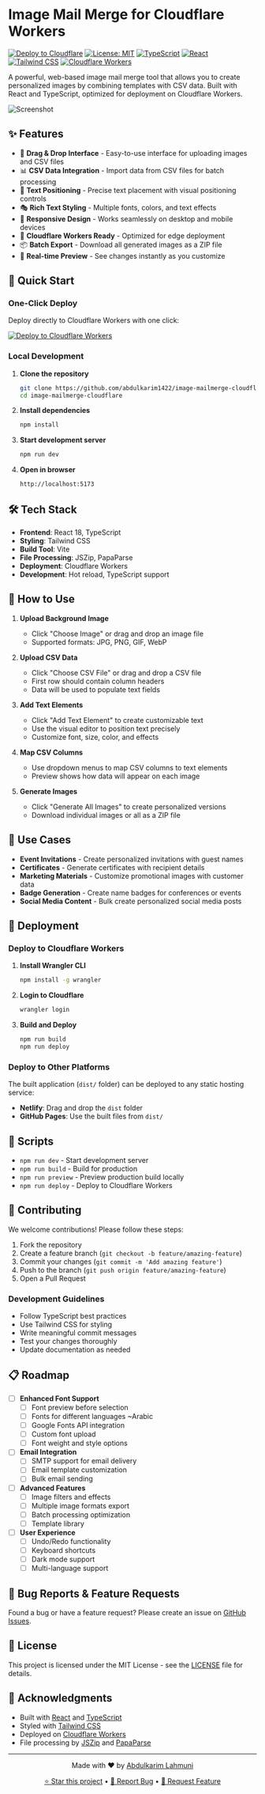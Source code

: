
# Image Mail Merge for Cloudflare Workers

[![Deploy to Cloudflare](https://deploy.workers.cloudflare.com/button)](https://deploy.workers.cloudflare.com/?url=https://github.com/abdulkarim1422/image-mailmerge-cloudflare)
[![License: MIT](https://img.shields.io/badge/License-MIT-yellow.svg)](https://opensource.org/licenses/MIT)
[![TypeScript](https://img.shields.io/badge/TypeScript-007ACC?style=flat&logo=typescript&logoColor=white)](https://www.typescriptlang.org/)
[![React](https://img.shields.io/badge/React-20232A?style=flat&logo=react&logoColor=61DAFB)](https://reactjs.org/)
[![Tailwind CSS](https://img.shields.io/badge/Tailwind_CSS-38B2AC?style=flat&logo=tailwind-css&logoColor=white)](https://tailwindcss.com/)
[![Cloudflare Workers](https://img.shields.io/badge/Cloudflare-Workers-F38020?style=flat&logo=cloudflare&logoColor=white)](https://workers.cloudflare.com/)

A powerful, web-based image mail merge tool that allows you to create personalized images by combining templates with CSV data. Built with React and TypeScript, optimized for deployment on Cloudflare Workers.

![Screenshot](https://via.placeholder.com/800x400/1f2937/ffffff?text=Image+Mail+Merge+Screenshot)

## ✨ Features

- 🎨 **Drag & Drop Interface** - Easy-to-use interface for uploading images and CSV files
- 📊 **CSV Data Integration** - Import data from CSV files for batch processing
- 🎯 **Text Positioning** - Precise text placement with visual positioning controls
- 🎭 **Rich Text Styling** - Multiple fonts, colors, and text effects
- 📱 **Responsive Design** - Works seamlessly on desktop and mobile devices
- 🚀 **Cloudflare Workers Ready** - Optimized for edge deployment
- 📦 **Batch Export** - Download all generated images as a ZIP file
- 🔄 **Real-time Preview** - See changes instantly as you customize

## 🚀 Quick Start

### One-Click Deploy

Deploy directly to Cloudflare Workers with one click:

[![Deploy to Cloudflare Workers](https://deploy.workers.cloudflare.com/button)](https://deploy.workers.cloudflare.com/?url=https://github.com/abdulkarim1422/image-mailmerge-cloudflare)

### Local Development

1. **Clone the repository**
   ```bash
   git clone https://github.com/abdulkarim1422/image-mailmerge-cloudflare.git
   cd image-mailmerge-cloudflare
   ```

2. **Install dependencies**
   ```bash
   npm install
   ```

3. **Start development server**
   ```bash
   npm run dev
   ```

4. **Open in browser**
   ```
   http://localhost:5173
   ```

## 🛠️ Tech Stack

- **Frontend**: React 18, TypeScript
- **Styling**: Tailwind CSS
- **Build Tool**: Vite
- **File Processing**: JSZip, PapaParse
- **Deployment**: Cloudflare Workers
- **Development**: Hot reload, TypeScript support

## 📖 How to Use

1. **Upload Background Image**
   - Click "Choose Image" or drag and drop an image file
   - Supported formats: JPG, PNG, GIF, WebP

2. **Upload CSV Data**
   - Click "Choose CSV File" or drag and drop a CSV file
   - First row should contain column headers
   - Data will be used to populate text fields

3. **Add Text Elements**
   - Click "Add Text Element" to create customizable text
   - Use the visual editor to position text precisely
   - Customize font, size, color, and effects

4. **Map CSV Columns**
   - Use dropdown menus to map CSV columns to text elements
   - Preview shows how data will appear on each image

5. **Generate Images**
   - Click "Generate All Images" to create personalized versions
   - Download individual images or all as a ZIP file

## 🎯 Use Cases

- **Event Invitations** - Create personalized invitations with guest names
- **Certificates** - Generate certificates with recipient details
- **Marketing Materials** - Customize promotional images with customer data
- **Badge Generation** - Create name badges for conferences or events
- **Social Media Content** - Bulk create personalized social media posts


## 🚀 Deployment

### Deploy to Cloudflare Workers

1. **Install Wrangler CLI**
   ```bash
   npm install -g wrangler
   ```

2. **Login to Cloudflare**
   ```bash
   wrangler login
   ```

3. **Build and Deploy**
   ```bash
   npm run build
   npm run deploy
   ```

### Deploy to Other Platforms

The built application (`dist/` folder) can be deployed to any static hosting service:

- **Netlify**: Drag and drop the `dist` folder
- **GitHub Pages**: Use the built files from `dist/`

## 📜 Scripts

- `npm run dev` - Start development server
- `npm run build` - Build for production
- `npm run preview` - Preview production build locally
- `npm run deploy` - Deploy to Cloudflare Workers

## 🤝 Contributing

We welcome contributions! Please follow these steps:

1. Fork the repository
2. Create a feature branch (`git checkout -b feature/amazing-feature`)
3. Commit your changes (`git commit -m 'Add amazing feature'`)
4. Push to the branch (`git push origin feature/amazing-feature`)
5. Open a Pull Request

### Development Guidelines

- Follow TypeScript best practices
- Use Tailwind CSS for styling
- Write meaningful commit messages
- Test your changes thoroughly
- Update documentation as needed

## 📋 Roadmap

- [ ] **Enhanced Font Support**
  - [ ] Font preview before selection
  - [ ] Fonts for different languages ~Arabic
  - [ ] Google Fonts API integration
  - [ ] Custom font upload
  - [ ] Font weight and style options

- [ ] **Email Integration**
  - [ ] SMTP support for email delivery
  - [ ] Email template customization
  - [ ] Bulk email sending

- [ ] **Advanced Features**
  - [ ] Image filters and effects
  - [ ] Multiple image formats export
  - [ ] Batch processing optimization
  - [ ] Template library

- [ ] **User Experience**
  - [ ] Undo/Redo functionality
  - [ ] Keyboard shortcuts
  - [ ] Dark mode support
  - [ ] Multi-language support

## 🐛 Bug Reports & Feature Requests

Found a bug or have a feature request? Please create an issue on [GitHub Issues](https://github.com/abdulkarim1422/image-mailmerge-cloudflare/issues).

## 📄 License

This project is licensed under the MIT License - see the [LICENSE](LICENSE) file for details.

## 🙏 Acknowledgments

- Built with [React](https://reactjs.org/) and [TypeScript](https://www.typescriptlang.org/)
- Styled with [Tailwind CSS](https://tailwindcss.com/)
- Deployed on [Cloudflare Workers](https://workers.cloudflare.com/)
- File processing by [JSZip](https://stuk.github.io/jszip/) and [PapaParse](https://www.papaparse.com/)

---

<div align="center">
  <p>Made with ❤️ by <a href="https://github.com/abdulkarim1422">Abdulkarim Lahmuni</a></p>
  <p>
    <a href="https://github.com/abdulkarim1422/image-mailmerge-cloudflare/stargazers">⭐ Star this project</a> •
    <a href="https://github.com/abdulkarim1422/image-mailmerge-cloudflare/issues">🐛 Report Bug</a> •
    <a href="https://github.com/abdulkarim1422/image-mailmerge-cloudflare/pulls">🔧 Request Feature</a>
  </p>
</div>

